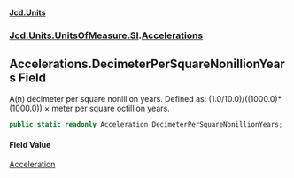 #### [Jcd.Units](index.md 'index')
### [Jcd.Units.UnitsOfMeasure.SI](Jcd.Units.UnitsOfMeasure.SI.md 'Jcd.Units.UnitsOfMeasure.SI').[Accelerations](Accelerations.md 'Jcd.Units.UnitsOfMeasure.SI.Accelerations')

## Accelerations.DecimeterPerSquareNonillionYears Field

A(n) decimeter per square nonillion years. Defined as: (1.0/10.0)/((1000.0)*(1000.0)) × meter per square octillion years.

```csharp
public static readonly Acceleration DecimeterPerSquareNonillionYears;
```

#### Field Value
[Acceleration](Acceleration.md 'Jcd.Units.UnitTypes.Acceleration')